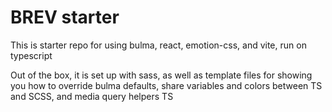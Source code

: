 # BREV starter

This is starter repo for using bulma, react, emotion-css, and vite, run on typescript

Out of the box, it is set up with sass, as well as template files for showing you how to override bulma defaults, share variables and colors between TS and SCSS, and media query helpers TS
